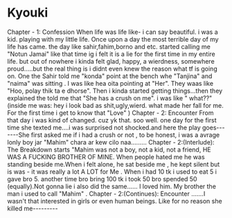 # Kyouki
Chapter - 1: Confession
When life was life like- i can say beautiful. i was a kid. playing with my little life. Once upon a day the most terrible day of my life has came. the day like sahir,fahim,borno and etc. started calling me "Notun Jamai" like that time ig i felt it is a lie for the first time in my entire life. but out of nowhere i kinda felt glad, happy, a wierdness, somewhere proud.....but the real thing is i didnt even knew the reason what tf is going on. One the Sahir told me "konda" point at the bench whe "Tanjina" and "naima" was sitting . I was like hea oita pointing at "Her". They waas like "Hoo, polay thik ta e dhorse". Then i kinda started getting things...then they explained the told me that "She has a crush on me". i was like " what??" (inside me was: hey i look bad as shit,ugly,wierd. what made her fall for me. For the first time i get to know that "Love" )
Chapter - 2: Encounter 
From that day i was kind of changed. cuz yk that. soo well. one day for the first time she texted me....i was surprised not shocked.and here the play goes-------She first asked me if i had a crush or not , to be honest, i was a avrage lonly boy jar "Mahim" chara ar kew cilo naa.........
Chapter - 2:(Interlude): The Breakdown starts
"Mahim was not a boy, not a kid, not a friend, HE WAS A FUCKING BROTHER OF MINE. When people hated me he was standing beside me.When i felt alone, he sat beside me , he kept silent but is was - it was really a lot A LOT for Me . When i had 10 tk i used to eat 5 i gave bro 5. another time bro bring 100 tk i took 50 bro spended 50 (equally).Not gonna lie i also did the same...... I loved him. My brother the man i used to call "Mahim" .
Chapter - 2:(Continues): Encounter
.......I wasn't that interested in girls or even human beings. Like for no reason she killed me---------
